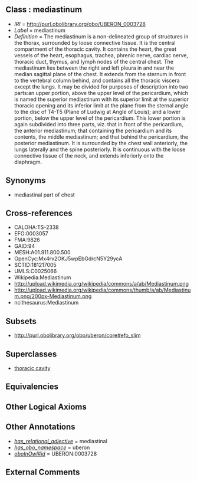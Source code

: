 
## Class : mediastinum

 * *IRI* = http://purl.obolibrary.org/obo/UBERON_0003728
 * *Label* = mediastinum
 * *Definition* = The mediastinum is a non-delineated group of structures in the thorax, surrounded by loose connective tissue. It is the central compartment of the thoracic cavity. It contains the heart, the great vessels of the heart, esophagus, trachea, phrenic nerve, cardiac nerve, thoracic duct, thymus, and lymph nodes of the central chest. The mediastinum lies between the right and left pleura in and near the median sagittal plane of the chest. It extends from the sternum in front to the vertebral column behind, and contains all the thoracic viscera except the lungs. It may be divided for purposes of description into two parts:an upper portion, above the upper level of the pericardium, which is named the superior mediastinum with its superior limit at the superior thoracic opening and its inferior limit at the plane from the sternal angle to the disc of T4-T5 (Plane of Ludwig at Angle of Louis); and a lower portion, below the upper level of the pericardium. This lower portion is again subdivided into three parts, viz. that in front of the pericardium, the anterior mediastinum; that containing the pericardium and its contents, the middle mediastinum; and that behind the pericardium, the posterior mediastinum. It is surrounded by the chest wall anteriorly, the lungs laterally and the spine posteriorly. It is continuous with the loose connective tissue of the neck, and extends inferiorly onto the diaphragm.

## Synonyms

 * mediastinal part of chest

## Cross-references

 * CALOHA:TS-2338
 * EFO:0003057
 * FMA:9826
 * GAID:94
 * MESH:A01.911.800.500
 * OpenCyc:Mx4rv2OKJ5wpEbGdrcN5Y29ycA
 * SCTID:181217005
 * UMLS:C0025066
 * Wikipedia:Mediastinum
 * http://upload.wikimedia.org/wikipedia/commons/a/ab/Mediastinum.png
 * http://upload.wikimedia.org/wikipedia/commons/thumb/a/ab/Mediastinum.png/200px-Mediastinum.png
 * ncithesaurus:Mediastinum

## Subsets

 * http://purl.obolibrary.org/obo/uberon/core#efo_slim

## Superclasses

 * [thoracic cavity](../../UBERON/24/UBERON_0002224.md)

## Equivalencies


## Other Logical Axioms


## Other Annotations

 * *[has_relational_adjective](../../UBPROP/07/UBPROP_0000007.md)* = mediastinal
 * *[has_obo_namespace](../../ce/oboInOwl#hasOBONamespace.md)* = uberon
 * *[oboInOwl#id](../../id/oboInOwl#id.md)* = UBERON:0003728

## External Comments

